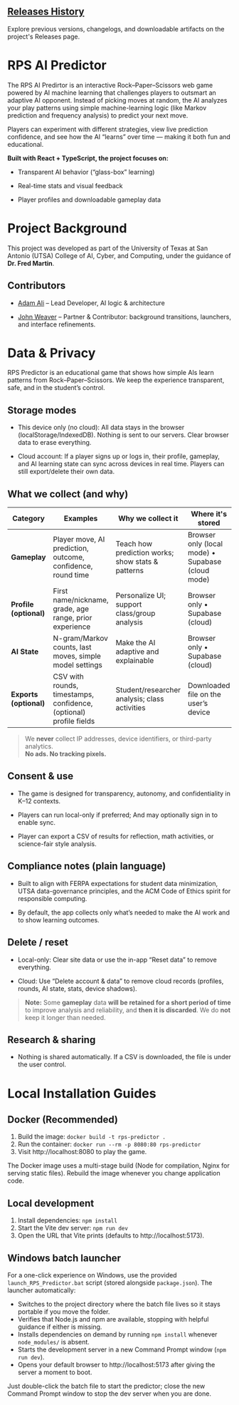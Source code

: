 ## [Releases History](../../releases)

Explore previous versions, changelogs, and downloadable artifacts on the project's Releases page.
# RPS AI Predictor

The RPS AI Predirtor is an interactive Rock–Paper–Scissors web game powered by AI machine learning that challenges players to outsmart an adaptive AI opponent. Instead of picking moves at random, the AI analyzes your play patterns using simple machine-learning logic (like Markov prediction and frequency analysis) to predict your next move.

Players can experiment with different strategies, view live prediction confidence, and see how the AI “learns” over time — making it both fun and educational.

**Built with React + TypeScript, the project focuses on:**

* Transparent AI behavior (“glass-box” learning)

* Real-time stats and visual feedback

* Player profiles and downloadable gameplay data

# Project Background
This project was developed as part of the University of Texas at San Antonio (UTSA) College of AI, Cyber, and Computing, under the guidance of **Dr. Fred Martin**.

## Contributors 

* [Adam Ali](https://github.com/BoDa7s) – Lead Developer, AI logic & architecture

* [John Weaver](https://github.com/John-N-Weaver) – Partner & Contributor: background transitions, launchers, and interface refinements.

# Data & Privacy

RPS Predictor is an educational game that shows how simple AIs learn patterns from Rock–Paper–Scissors. We keep the experience transparent, safe, and in the student’s control.

## Storage modes

* This device only (no cloud): All data stays in the browser (localStorage/IndexedDB). Nothing is sent to our servers. Clear browser data to erase everything.

* Cloud account: If a player signs up or logs in, their profile, gameplay, and AI learning state can sync across devices in real time. Players can still export/delete their own data.

## What we collect (and why)

| Category          | Examples                                                                 | Why we collect it                                                         | Where it's stored                                      |
|-------------------|--------------------------------------------------------------------------|----------------------------------------------------------------------------|--------------------------------------------------------|
| **Gameplay**       | Player move, AI prediction, outcome, confidence, round time             | Teach how prediction works; show stats & patterns                          | Browser only (local mode) • Supabase (cloud mode)      |
| **Profile (optional)** | First name/nickname, grade, age range, prior experience                 | Personalize UI; support class/group analysis                               | Browser only • Supabase (cloud)                        |
| **AI State**       | N-gram/Markov counts, last moves, simple model settings                 | Make the AI adaptive and explainable                                       | Browser only • Supabase (cloud)                        |
| **Exports (optional)** | CSV with rounds, timestamps, confidence, (optional) profile fields       | Student/researcher analysis; class activities                              | Downloaded file on the user’s device                   |

> We **never** collect IP addresses, device identifiers, or third-party analytics.  
> **No ads. No tracking pixels.**

## Consent & use

* The game is designed for transparency, autonomy, and confidentiality in K–12 contexts.

* Players can run local-only if preferred; And may optionally sign in to enable sync.

* Player can export a CSV of results for reflection, math activities, or science-fair style analysis.

## Compliance notes (plain language)

* Built to align with FERPA expectations for student data minimization, UTSA data-governance principles, and the ACM Code of Ethics spirit for responsible computing.

* By default, the app collects only what’s needed to make the AI work and to show learning outcomes.

## Delete / reset

* Local-only: Clear site data or use the in-app “Reset data” to remove everything.

* Cloud: Use “Delete account & data” to remove cloud records (profiles, rounds, AI state, stats, device shadows).
> **Note:** Some **gameplay** data **will be retained for a short period of time** to improve analysis and reliability, and **then it is discarded**. We do **not** keep it longer than needed.

## Research & sharing

* Nothing is shared automatically. If a CSV is downloaded, the file is under the user control.


# Local Installation Guides

## Docker (Recommended)

1. Build the image: `docker build -t rps-predictor .`
2. Run the container: `docker run --rm -p 8080:80 rps-predictor`
3. Visit http://localhost:8080 to play the game.

The Docker image uses a multi-stage build (Node for compilation, Nginx for serving static files). Rebuild the image whenever you change application code.

## Local development

1. Install dependencies: `npm install`
2. Start the Vite dev server: `npm run dev`
3. Open the URL that Vite prints (defaults to http://localhost:5173).

## Windows batch launcher

For a one-click experience on Windows, use the provided `launch_RPS_Predictor.bat` script (stored alongside `package.json`). The
launcher automatically:

- Switches to the project directory where the batch file lives so it stays portable if you move the folder.
- Verifies that Node.js and npm are available, stopping with helpful guidance if either is missing.
- Installs dependencies on demand by running `npm install` whenever `node_modules/` is absent.
- Starts the development server in a new Command Prompt window (`npm run dev`).
- Opens your default browser to http://localhost:5173 after giving the server a moment to boot.

Just double-click the batch file to start the predictor; close the new Command Prompt window to stop the dev server when you are
done.
